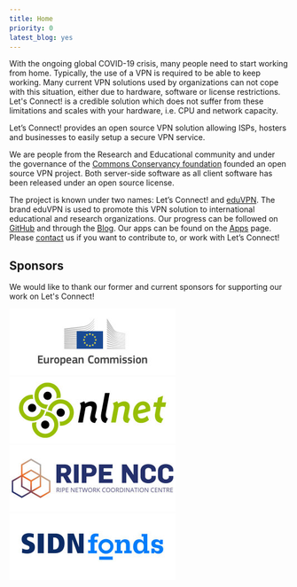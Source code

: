 ```yaml
---
title: Home
priority: 0
latest_blog: yes
---
```


With the ongoing global COVID-19 crisis, many people need to start working from 
home. Typically, the use of a VPN is required to be able to keep working. Many 
current VPN solutions used by organizations can not cope with this situation, 
either due to hardware, software or license restrictions. Let's Connect! is a 
credible solution which does not suffer from these limitations and scales with 
your hardware, i.e. CPU and network capacity.

Let’s Connect! provides an open source VPN solution allowing ISPs, hosters and 
businesses to easily setup a secure VPN service.

We are people from the Research and Educational community and under the 
governance of the 
[Commons Conservancy foundation](https://commonsconservancy.org/) founded an 
open source VPN project. Both server-side software as all client software has 
been released under an open source license.

The project is known under two names: Let’s Connect! and 
[eduVPN](https://www.eduvpn.org/). The brand eduVPN is used to promote this 
VPN solution to international educational and research organizations. Our 
progress can be followed on [GitHub](https://github.com/eduvpn) and through the
[Blog](blog/). Our apps can be found on the [Apps](apps.html) page. Please 
[contact](contact.html) us if you want to contribute to, or work with 
Let’s Connect!

## Sponsors 

We would like to thank our former and current sponsors for supporting our work 
on Let's Connect!

<div class="sponsors">
    <a href="https://ec.europa.eu/"><img width="300" height="120" src="img/ec.jpg" alt="European Commission"></a>
    <a href="https://nlnet.nl/"><img width="300" height="120" src="img/nlnet.jpg" alt="NLnet Foundation"></a>
    <a href="https://www.ripe.net/"><img width="300" height="120" src="img/ripencc.jpg" alt="RIPE NCC"></a>
    <a href="https://www.sidnfonds.nl/"><img width="300" height="120" src="img/sidnfonds.jpg" alt="SIDN fonds"></a>
</div>
